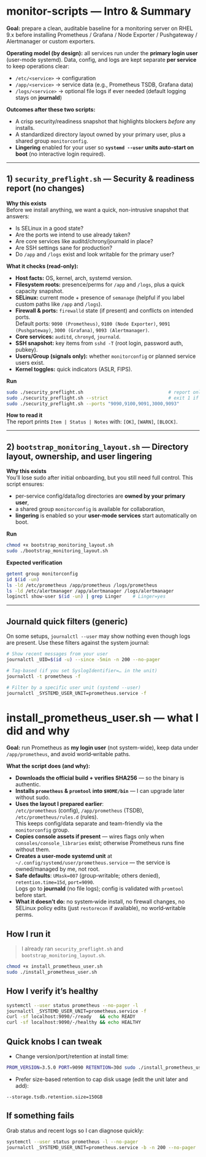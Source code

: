 # monitor-scripts — Intro & Summary

**Goal:** prepare a clean, auditable baseline for a monitoring server on RHEL 9.x before installing Prometheus / Grafana / Node Exporter / Pushgateway / Alertmanager or custom exporters.

**Operating model (by design):** all services run under the **primary login user** (user-mode systemd). Data, config, and logs are kept separate **per service** to keep operations clear:

- `/etc/<service>` → configuration  
- `/app/<service>` → service data (e.g., Prometheus TSDB, Grafana data)  
- `/logs/<service>` → optional file logs if ever needed (default logging stays on **journald**)  

**Outcomes after these two scripts:**
- A crisp security/readiness snapshot that highlights blockers *before* any installs.
- A standardized directory layout owned by your primary user, plus a shared group `monitorconfig`.
- **Lingering** enabled for your user so **`systemd --user` units auto-start on boot** (no interactive login required).

---

## 1) `security_preflight.sh` — Security & readiness report (no changes)

**Why this exists**  
Before we install anything, we want a quick, non-intrusive snapshot that answers:  
- Is SELinux in a good state?  
- Are the ports we intend to use already taken?  
- Are core services like auditd/chrony/journald in place?  
- Are SSH settings sane for production?
- Do `/app` and `/logs` exist and look writable for the primary user?

**What it checks (read-only):**
- **Host facts:** OS, kernel, arch, systemd version.  
- **Filesystem roots:** presence/perms for `/app` and `/logs`, plus a quick capacity snapshot.
- **SELinux:** current mode + presence of `semanage` (helpful if you label custom paths like `/app` and `/logs`).
- **Firewall & ports:** `firewalld` state (if present) and conflicts on intended ports.  
  Default ports: `9090 (Prometheus)`, `9100 (Node Exporter)`, `9091 (Pushgateway)`, `3000 (Grafana)`, `9093 (Alertmanager)`.
- **Core services:** `auditd`, `chronyd`, `journald`.
- **SSH snapshot:** key items from `sshd -T` (root login, password auth, pubkey).
- **Users/Group (signals only):** whether `monitorconfig` or planned service users exist.
- **Kernel toggles:** quick indicators (ASLR, FIPS).

**Run**
```bash
sudo ./security_preflight.sh                               # report only (always exit 0)
sudo ./security_preflight.sh --strict                      # exit 1 if blockers (e.g., a port is in use)
sudo ./security_preflight.sh --ports "9090,9100,9091,3000,9093"
```

**How to read it**  
The report prints `Item | Status | Notes` with: `[OK]`, `[WARN]`, `[BLOCK]`.


---

## 2) `bootstrap_monitoring_layout.sh` — Directory layout, ownership, and user lingering

**Why this exists**  
You’ll lose sudo after initial onboarding, but you still need full control. This script ensures:  
- per-service config/data/log directories are **owned by your primary user**,  
- a shared group `monitorconfig` is available for collaboration,  
- **lingering** is enabled so your **user-mode services** start automatically on boot.

**Run**
```bash
chmod +x bootstrap_monitoring_layout.sh
sudo ./bootstrap_monitoring_layout.sh
```

**Expected verification**
```bash
getent group monitorconfig
id $(id -un)
ls -ld /etc/prometheus /app/prometheus /logs/prometheus
ls -ld /etc/alertmanager /app/alertmanager /logs/alertmanager
loginctl show-user $(id -un) | grep Linger    # Linger=yes
```


---

## Journald quick filters (generic)

On some setups, `journalctl --user` may show nothing even though logs are present. Use these filters against the system journal:

```bash
# Show recent messages from your user
journalctl _UID=$(id -u) --since -5min -n 200 --no-pager

# Tag-based (if you set SyslogIdentifier=… in the unit)
journalctl -t prometheus -f

# Filter by a specific user unit (systemd --user)
journalctl _SYSTEMD_USER_UNIT=prometheus.service -f
```

# install_prometheus_user.sh — what I did and why

**Goal:** run Prometheus as **my login user** (not system-wide), keep data under `/app/prometheus`, and avoid world‑writable paths.

**What the script does (and why):**
- **Downloads the official build + verifies SHA256** — so the binary is authentic.
- **Installs `prometheus` & `promtool` into `$HOME/bin`** — I can upgrade later without sudo.
- **Uses the layout I prepared earlier**:  
  `/etc/prometheus` (config), `/app/prometheus` (TSDB), `/etc/prometheus/rules.d` (rules).  
  This keeps config/data separate and team-friendly via the `monitorconfig` group.
- **Copies console assets if present** — wires flags only when `consoles/console_libraries` exist; otherwise Prometheus runs fine without them.
- **Creates a user-mode systemd unit** at `~/.config/systemd/user/prometheus.service` — the service is owned/managed by me, not root.
- **Safe defaults**: `UMask=007` (group‑writable; others denied), `retention.time=15d`, `port=9090`.  
  Logs go to **journald** (no file logs); config is validated with `promtool` before start.
- **What it doesn’t do:** no system‑wide install, no firewall changes, no SELinux policy edits (just `restorecon` if available), no world‑writable perms.

## How I run it
> I already ran `security_preflight.sh` and `bootstrap_monitoring_layout.sh`.

```bash
chmod +x install_prometheus_user.sh
sudo ./install_prometheus_user.sh
```

## How I verify it’s healthy
```bash
systemctl --user status prometheus --no-pager -l
journalctl _SYSTEMD_USER_UNIT=prometheus.service -f
curl -sf localhost:9090/-/ready   && echo READY
curl -sf localhost:9090/-/healthy && echo HEALTHY
```

## Quick knobs I can tweak
- Change version/port/retention at install time:
```bash
PROM_VERSION=3.5.0 PORT=9090 RETENTION=30d sudo ./install_prometheus_user.sh
```
- Prefer size-based retention to cap disk usage (edit the unit later and add):
```
--storage.tsdb.retention.size=150GB
```

## If something fails
Grab status and recent logs so I can diagnose quickly:
```bash
systemctl --user status prometheus -l --no-pager
journalctl _SYSTEMD_USER_UNIT=prometheus.service -b -n 200 --no-pager
```

